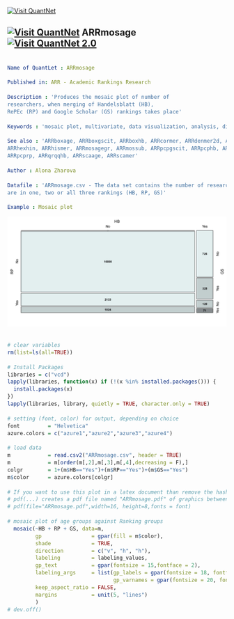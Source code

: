 
[<img src="https://github.com/QuantLet/Styleguide-and-Validation-procedure/blob/master/pictures/banner.png" alt="Visit QuantNet">](http://quantlet.de/index.php?p=info)

## [<img src="https://github.com/QuantLet/Styleguide-and-Validation-procedure/blob/master/pictures/qloqo.png" alt="Visit QuantNet">](http://quantlet.de/) **ARRmosage** [<img src="https://github.com/QuantLet/Styleguide-and-Validation-procedure/blob/master/pictures/QN2.png" width="60" alt="Visit QuantNet 2.0">](http://quantlet.de/d3/ia)


```yaml

Name of QuantLet : ARRmosage

Published in: ARR - Academic Rankings Research

Description : 'Produces the mosaic plot of number of 
researchers, when merging of Handelsblatt (HB), 
RePEc (RP) and Google Scholar (GS) rankings takes place'   

Keywords : 'mosaic plot, multivariate, data visualization, analysis, discriptive methods'

See also : 'ARRboxage, ARRboxgscit, ARRboxhb, ARRcormer, ARRdenmer2d, ARRdenmer3d, ARRhexage, ARRhexcit, 
ARRhexhin, ARRhismer, ARRmosagegr, ARRmossub, ARRpcpgscit, ARRpcphb, ARRpcpmer, 
ARRpcprp, ARRqrqqhb, ARRscaage, ARRscamer'

Author : Alona Zharova

Datafile : 'ARRmosage.csv - The data set contains the number of researchers who  
are in one, two or all three rankings (HB, RP, GS)'

Example : Mosaic plot
```

![Picture1](ARRmosage.jpg)


```r

# clear variables
rm(list=ls(all=TRUE))

# Install Packages
libraries = c("vcd")
lapply(libraries, function(x) if (!(x %in% installed.packages())) {
  install.packages(x)
})
lapply(libraries, library, quietly = TRUE, character.only = TRUE)

# setting (font, color) for output, depending on choice
font         = "Helvetica"
azure.colors = c("azure1","azure2","azure3","azure4")

# load data
m            = read.csv2("ARRmosage.csv", header = TRUE)
m            = m[order(m[,2],m[,3],m[,4],decreasing = F),]
colgr        = 1+(m$HB=="Yes")+(m$RP=="Yes")+(m$GS=="Yes")
m$color      = azure.colors[colgr]

# If you want to use this plot in a latex document than remove the hash-symbols infront of pdf(...) and dev.off()!
# pdf(...) creates a pdf file named "ARRmosage.pdf" of graphics between pdf(...) and dev.off() 
# pdf(file="ARRmosage.pdf",width=16, height=8,fonts = font)

# mosaic plot of age groups against Ranking groups
  mosaic(~HB + RP + GS, data=m, 
         gp                = gpar(fill = m$color),                                                  # coloring according to number of merged rankings
         shade             = TRUE,                                                                  # coloring according to gp
         direction         = c("v", "h", "h"),                                                      # setting the axis 
         labeling          = labeling_values,                                                       # writing the values in the boxes
         gp_text           = gpar(fontsize = 15,fontface = 2),                                          # setting of the cell labels
         labeling_args     = list(gp_labels = gpar(fontsize = 18, fontface = 1),
                                  gp_varnames = gpar(fontsize = 20, fontface = 1)),                  # settings for the axis labels (font, fontsize)
         keep_aspect_ratio = FALSE,                                                                 # allowing different length and width of plot, here fitted to pdf size
         margins           = unit(5, "lines")                                                       # spacing from margins
         )
# dev.off() 

```

